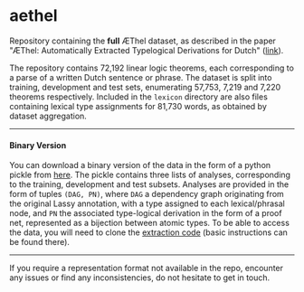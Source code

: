 # aethel
Repository containing the **full** ÆThel dataset, as described in the 
paper "ÆThel: Automatically Extracted Typelogical Derivations for Dutch" 
([link](http://www.lrec-conf.org/proceedings/lrec2020/pdf/2020.lrec-1.647.pdf)).


The repository contains 72,192 linear logic theorems, each corresponding to a parse of a written Dutch sentence 
or phrase.
The dataset is split into training, development and test sets, enumerating 57,753, 7,219 and 7,220 theorems
respectively.
Included in the `lexicon` directory are also files containing lexical type assignments for 81,730 words, as 
obtained by dataset aggregation. 

---

#### Binary Version
You can download a binary version of the data in the form of a python pickle from 
[here](https://surfdrive.surf.nl/files/index.php/s/2ZnYupSI7nwkFrZ).
The pickle contains three lists of analyses, corresponding to the training, development and test subsets.
Analyses are provided in the form of tuples `(DAG, PN)`, where `DAG` a dependency graph originating from the 
original Lassy annotation, with a type assigned to each lexical/phrasal node, and `PN` the associated type-logical
derivation in the form of a proof net, represented as a bijection between atomic types.
To be able to access the data, you will need to clone the 
[extraction code](https://github.com/konstantinosKokos/Lassy-TLG-Extraction/tree/master) 
(basic instructions can be found there).


---
 
If you require a representation format not available in the repo, encounter any issues or find any inconsistencies,
 do not hesitate to get in touch.

